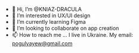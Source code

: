 - 👋 Hi, I’m @KNIAZ-DRACULA
- 👀 I’m interested in UX/UI design
- 🌱 I’m currently learning Figma
- 💞️ I’m looking to collaborate on app creation
- 📫 How to reach me ... I live in Ukraine. My email: pogulyayew@gmail.com

<!---
KNIAZ-DRACULA/KNIAZ-DRACULA is a ✨ special ✨ repository because its `README.md` (this file) appears on your GitHub profile.
You can click the Preview link to take a look at your changes.
--->
